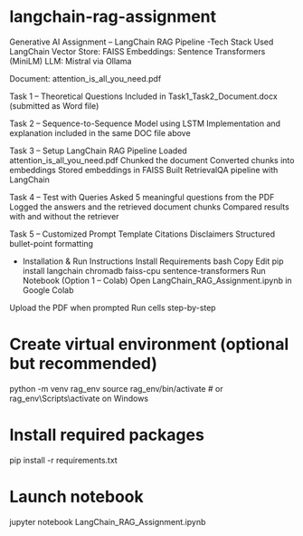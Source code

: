 # langchain-rag-assignment
Generative AI Assignment – LangChain RAG Pipeline 
 -Tech Stack Used
LangChain
Vector Store: FAISS
Embeddings: Sentence Transformers (MiniLM)
LLM: Mistral via Ollama

Document: attention_is_all_you_need.pdf

 Task 1 – Theoretical Questions
Included in Task1_Task2_Document.docx (submitted as Word file)

Task 2 – Sequence-to-Sequence Model using LSTM
Implementation and explanation included in the same DOC file above

 Task 3 – Setup LangChain RAG Pipeline
Loaded attention_is_all_you_need.pdf
Chunked the document
Converted chunks into embeddings
Stored embeddings in FAISS
Built RetrievalQA pipeline with LangChain

 Task 4 – Test with Queries
Asked 5 meaningful questions from the PDF
Logged the answers and the retrieved document chunks
Compared results with and without the retriever

 Task 5 – Customized Prompt Template
Citations
Disclaimers
Structured bullet-point formatting

- Installation & Run Instructions
 Install Requirements
bash
Copy
Edit
pip install langchain chromadb faiss-cpu sentence-transformers
Run Notebook (Option 1 – Colab)
Open LangChain_RAG_Assignment.ipynb in Google Colab

Upload the PDF when prompted
Run cells step-by-step


# Create virtual environment (optional but recommended)
python -m venv rag_env
source rag_env/bin/activate  # or rag_env\Scripts\activate on Windows

# Install required packages
pip install -r requirements.txt

# Launch notebook
jupyter notebook LangChain_RAG_Assignment.ipynb
